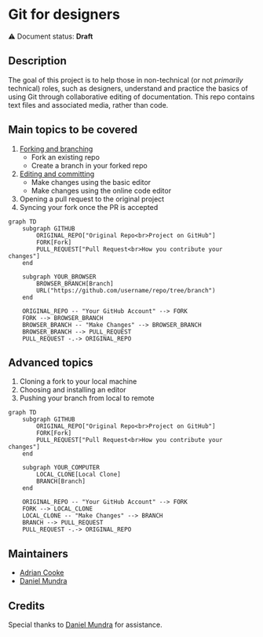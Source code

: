 # Git for designers

⚠️ Document status: **Draft**

## Description

The goal of this project is to help those in non-technical (or not *primarily* technical) roles, such as designers, understand and practice the basics of using Git through collaborative editing of documentation. This repo contains text files and associated media, rather than code.

## Main topics to be covered

1. [Forking and branching](docs/1-fork-and-branch.md)
	- Fork an existing repo
	- Create a branch in your forked repo
2. [Editing and committing](docs/2-edit-and-commit.md)
	- Make changes using the basic editor
	- Make changes using the online code editor
3. Opening a pull request to the original project
4. Syncing your fork once the PR is accepted

```mermaid
graph TD
    subgraph GITHUB
        ORIGINAL_REPO["Original Repo<br>Project on GitHub"]
        FORK[Fork]
        PULL_REQUEST["Pull Request<br>How you contribute your changes"]
    end

    subgraph YOUR_BROWSER
        BROWSER_BRANCH[Branch]
        URL("https://github.com/username/repo/tree/branch")
    end

    ORIGINAL_REPO -- "Your GitHub Account" --> FORK
    FORK --> BROWSER_BRANCH
    BROWSER_BRANCH -- "Make Changes" --> BROWSER_BRANCH
    BROWSER_BRANCH --> PULL_REQUEST
    PULL_REQUEST -.-> ORIGINAL_REPO
```

## Advanced topics

1. Cloning a fork to your local machine
2. Choosing and installing an editor
3. Pushing your branch from local to remote

```mermaid
graph TD
    subgraph GITHUB
        ORIGINAL_REPO["Original Repo<br>Project on GitHub"]
        FORK[Fork]
        PULL_REQUEST["Pull Request<br>How you contribute your changes"]
    end

    subgraph YOUR_COMPUTER
        LOCAL_CLONE[Local Clone]
        BRANCH[Branch]
    end

    ORIGINAL_REPO -- "Your GitHub Account" --> FORK
    FORK --> LOCAL_CLONE
    LOCAL_CLONE -- "Make Changes" --> BRANCH
    BRANCH --> PULL_REQUEST
    PULL_REQUEST -.-> ORIGINAL_REPO
```

## Maintainers

* [Adrian Cooke](https://github.com/adriancooke)
* [Daniel Mundra](https://github.com/dmundra)

## Credits

Special thanks to [Daniel Mundra](https://github.com/dmundra) for assistance.
